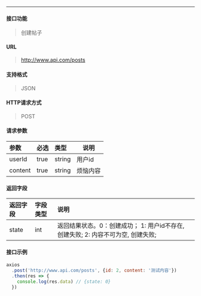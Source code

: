 -----------

#### 接口功能

> 创建帖子

#### URL

> http://www.api.com/posts

#### 支持格式

> JSON

#### HTTP请求方式

> POST

#### 请求参数

|参数|必选|类型|说明|
|:----- |:-------|:-----|----- |
|userId |true |string|用户id|
|content |true |string|烦恼内容|

#### 返回字段

|返回字段|字段类型|说明 |
|:----- |:------|:----------------------------- |
|state | int |返回结果状态。0：创建成功； 1: 用户id不存在, 创建失败; 2: 内容不可为空, 创建失败;|

#### 接口示例
```js
axios
  .post('http://www.api.com/posts', {id: 2, content: '测试内容'})
  .then(res => {
    console.log(res.data) // {state: 0}
  })
```

